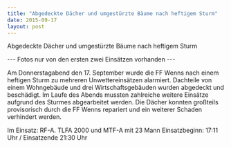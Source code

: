 ```yaml
---
title: "Abgedeckte Dächer und umgestürzte Bäume nach heftigem Sturm"
date: 2015-09-17
layout: post
---
```


Abgedeckte Dächer und umgestürzte Bäume nach heftigem Sturm

--- Fotos nur von den ersten zwei Einsätzen vorhanden ---

Am Donnerstagabend den 17. September wurde die FF Wenns nach einem heftigen Sturm zu mehreren Unwettereinsätzen alarmiert. Dachteile von einem Wohngebäude und drei Wirtschaftsgebäuden wurden abgedeckt und beschädigt. Im Laufe des Abends mussten zahlreiche weitere Einsätze aufgrund des Sturmes abgearbeitet werden. Die Dächer konnten großteils provisorisch durch die FF Wenns repariert und ein weiterer Schaden verhindert werden.


Im Einsatz: RF-A. TLFA 2000 und MTF-A mit 23 Mann
Einsatzbeginn: 17:11 Uhr / Einsatzende 21:30 Uhr
